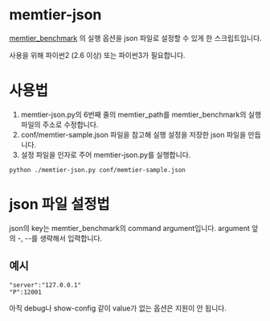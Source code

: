 # memtier-json 

[memtier_benchmark](https://github.com/RedisLabs/memtier_benchmark) 의 실행 옵션을 json 파일로 설정할 수 있게 한 스크립트입니다.

사용을 위해 파이썬2 (2.6 이상) 또는 파이썬3가 필요합니다.

# 사용법

1. memtier-json.py의 6번째 줄의 memtier_path를 memtier_benchmark의 실행파일의 주소로 수정합니다.
2. conf/memtier-sample.json 파일을 참고해 실행 설정을 저장한 json 파일을 만듭니다. 
3. 설정 파일을 인자로 주어 memtier-json.py를 실행합니다.

```
python ./memtier-json.py conf/memtier-sample.json
```

# json 파일 설정법

json의 key는 memtier_benchmark의 command argument입니다. argument 앞의 -, --를 생략해서 입력합니다.

## 예시 

```
"server":"127.0.0.1"
"P":12001
```

아직 debug나 show-config 같이 value가 없는 옵션은 지원이 안 됩니다. 

